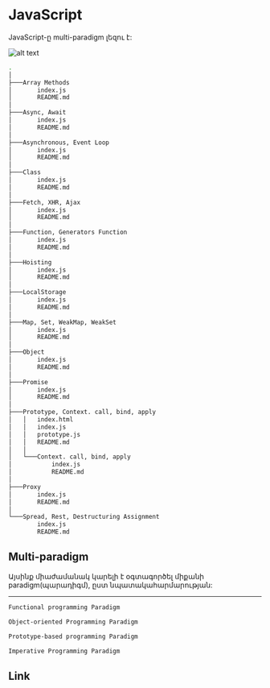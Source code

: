 # JavaScript
JavaScript-ը multi-paradigm լեզու է:

![alt text](https://i1.wp.com/blog.logrocket.com/wp-content/uploads/2020/10/deep-cloning-objects-javascript.png?fit=730%2C487&ssl=1)

```sh
.
│
├───Array Methods
│       index.js
│       README.md
│
├───Async, Await
│       index.js
│       README.md
│
├───Asynchronous, Event Loop
│       index.js
│       README.md
│
├───Class
│       index.js
│       README.md
│
├───Fetch, XHR, Ajax
│       index.js
│       README.md
│
├───Function, Generators Function
│       index.js
│       README.md
│
├───Hoisting
│       index.js
│       README.md
│
├───LocalStorage
│       index.js
│       README.md
│
├───Map, Set, WeakMap, WeakSet
│       index.js
│       README.md
│
├───Object
│       index.js
│       README.md
│
├───Promise
│       index.js
│       README.md
│
├───Prototype, Context. call, bind, apply
│   │   index.html
│   │   index.js
│   │   prototype.js
│   │   README.md
│   │
│   └───Context. call, bind, apply
│           index.js
│           README.md
│
├───Proxy
│       index.js
│       README.md
│
└───Spread, Rest, Destructuring Assignment
        index.js
        README.md
```

## Multi-paradigm

Այսինք միաժամանակ կարելի է օգտագործել միքանի paradigm(պարադիգմ), ըստ նպատակահարմարության:
<hr />

```sh
Functional programming Paradigm

Object-oriented Programming Paradigm

Prototype-based programming Paradigm

Imperative Programming Paradigm

```



## Link